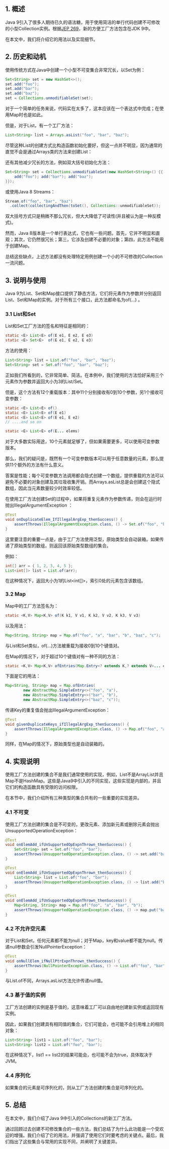 ## 1. 概述

Java 9引入了很多人期待已久的语法糖，用于使用简洁的单行代码创建不可修改的小型Collection实例。根据[JEP 269](https://openjdk.java.net/jeps/269)，新的方便工厂方法包含在JDK 9中。

在本文中，我们将介绍它的用法以及实现细节。

## 2. 历史和动机

使用传统方式在Java中创建一个小型不可变集合非常冗长，以Set为例：

```java
Set<String> set = new HashSet<>();
set.add("foo");
set.add("bar");
set.add("baz");
set = Collections.unmodifiableSet(set);
```

对于一个简单的任务来说，代码实在太多了，这本应该在一个表达式中完成；在使用Map时也是如此。

但是，对于List，有一个工厂方法：

```java
List<String> list = Arrays.asList("foo", "bar", "baz");
```

尽管这种List的创建方式比构造函数初始化要好，但这一点并不明显，因为通常的直觉不会是通过Arrays类的方法来创建List：

还有其他减少冗长的方法，例如双大括号初始化方法：

```java
Set<String> set = Collections.unmodifiableSet(new HashSet<String>() {{
    add("foo"); add("bar"); add("baz");
}});
```

或使用Java 8 Streams：

```java
Stream.of("foo", "bar", "baz")
  .collect(collectingAndThen(toSet(), Collections::unmodifiableSet));
```

双大括号方式只是稍微不那么冗长，但大大降低了可读性(并且被认为是一种反模式)。

然而，Java 8版本是一个单行表达式，它也有一些问题。首先，它并不明显和直观；其次，它仍然很冗长；第三，它涉及创建不必要的对象；第四，此方法不能用于创建Map。

总结这些缺点，上述方法都没有处理特定用例创建一个小的不可修改的Collection一流问题。

## 3. 说明与使用

Java 9为List、Set和Map接口提供了静态方法，它们将元素作为参数并分别返回List、Set和Map的实例。对于所有三个接口，此方法都命名为of(...) 。

### 3.1 List和Set

List和Set工厂方法的签名和特征是相同的：

```java
static <E> List<E> of(E e1, E e2, E e3)
static <E> Set<E>  of(E e1, E e2, E e3)
```

方法的使用：

```java
List<String> list = List.of("foo", "bar", "baz");
Set<String> set = Set.of("foo", "bar", "baz");
```

正如我们所看到的，它非常简单、简洁。在本例中，我们使用的方法恰好采用三个元素作为参数并返回大小为3的List/Set。

但是，这个方法有12个重载版本：其中11个分别接收有0到10个参数，另1个接收可变参数：

```java
static <E> List<E> of()
static <E> List<E> of(E e1)
static <E> List<E> of(E e1, E e2)
// ....and so on

static <E> List<E> of(E... elems)
```

对于大多数实际用途，10个元素就足够了，但如果需要更多，可以使用可变参数版本。

那么，我们的疑问是，既然有一个可变参数版本可以用于任意数量的元素，那么提供11个额外的方法有什么意义。

答案是性能；每个可变参数方法调用都会隐式创建一个数组，提供重载的方法可以避免不必要的对象创建及其垃圾收集开销。而Arrays.asList总是会创建这个隐式数组，因此当元素数量较少时效率较低。

在使用工厂方法创建Set的过程中，如果将重复元素作为参数传递，则会在运行时抛出IllegalArgumentException ：

```java
@Test
void onDuplicateElem_IfIllegalArgExp_thenSuccess() {
    assertThrows(IllegalArgumentException.class, () -> Set.of("foo", "bar", "baz", "foo"));
}
```

这里要注意的重要一点是，由于工厂方法使用泛型，原始类型会自动装箱。如果传递了原始类型的数组，则返回该原始类型数组的集合。

例如：

```java
int[] arr = { 1, 2, 3, 4, 5 };
List<int[]> list = List.of(arr);
```

在这种情况下，返回大小为1的List<int[]>，索引0处的元素包含该数组。

### 3.2 Map

Map中的工厂方法签名为：

```java
static <K,V> Map<K,V> of(K k1, V v1, K k2, V v2, K k3, V v3)
```

以及用法：

```java
Map<String, String> map = Map.of("foo", "a", "bar", "b", "baz", "c");
```

与List和Set类似，of(...)方法被重载为接收0到10个键值对。

在Map的情况下，对于超过10个键值对有一种不同的方法：

```java
static <K,V> Map<K,V> ofEntries(Map.Entry<? extends K,? extends V>... entries)
```

下面是它的用法：

```java
Map<String, String> map = Map.ofEntries(
		new AbstractMap.SimpleEntry<>("foo", "a"),
		new AbstractMap.SimpleEntry<>("bar", "b"),
		new AbstractMap.SimpleEntry<>("baz", "c"));
```

传递Key的重复值会抛出IllegalArgumentException：

```java
@Test
void givenDuplicateKeys_ifIllegalArgExp_thenSuccess() {
	assertThrows(IllegalArgumentException.class, () -> Map.of("foo", "a", "foo", "b"));
}
```

同样，在Map的情况下，原始类型也是自动装箱的。

## 4. 实现说明

使用工厂方法创建的集合不是我们通常使用的实现，例如，List不是ArrayList并且Map不是HashMap。这些是Java9中引入的不同实现，这些实现是内部的，并且它们的构造函数具有受限的访问权限。

在本节中，我们介绍所有三种类型的集合共有的一些重要的实现差异。

### 4.1 不可变

使用工厂方法创建的集合是不可变的，更改元素、添加新元素或删除元素会抛出UnsupportedOperationException：

```java
@Test
void onElemAdd_ifUnSupportedOpExpnThrown_thenSuccess() {
	Set<String> set = Set.of("foo", "bar");
	assertThrows(UnsupportedOperationException.class, () -> set.add("baz"));
}

@Test
void onElemAdd_ifUnSupportedOpExpnThrown_thenSuccess() {
	List<String> list = List.of("foo", "bar");
	assertThrows(UnsupportedOperationException.class, () -> list.add("baz"));
}

@Test
void onElemAdd_ifUnSupportedOpExpnThrown_thenSuccess() {
	Map<String, String> map = Map.of("foo", "a", "bar", "b");
	assertThrows(UnsupportedOperationException.class, () -> map.put("baz", "c"));
}
```

### 4.2 不允许空元素

对于List和Set，任何元素都不能为null；对于Map，key和value都不能为null。传递null参数会引发NullPointerException：

```java
@Test
void onNullElem_ifNullPtrExpnThrown_thenSuccess() {
	assertThrows(NullPointerException.class, () -> List.of("foo", "bar", null));
}
```

与List.of不同，Arrays.asList方法允许传递null值。

### 4.3 基于值的实例

工厂方法创建的实例是基于值的，这意味着工厂可以自由地创建新实例或返回现有实例。

因此，如果我们创建具有相同值的集合，它们可能会，也可能不会引用堆上的相同对象：

```java
List<String> list1 = List.of("foo", "bar");
List<String> list2 = List.of("foo", "bar");
```

在这种情况下，list1 == list2的结果可能会，也可能不会为true，具体取决于JVM。

### 4.4 序列化

如果集合的元素是可序列化的，则从工厂方法创建的集合是可序列化的。

## 5. 总结

在本文中，我们介绍了Java 9中引入的Collections的新工厂方法。

通过回顾过去创建不可修改集合的一些方法，我们总结了为什么此功能是一个受欢迎的增强。我们介绍了它的用法，并强调了使用它们时要考虑的关键点。最后，我们指出了这些集合与常用的实现不同，并阐明了关键差异。
